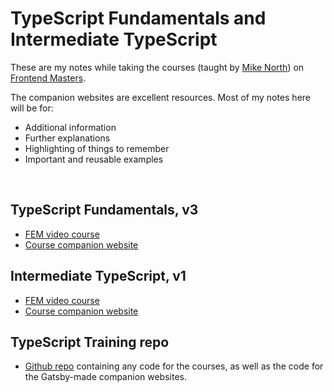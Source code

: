 # TypeScript Fundamentals and Intermediate TypeScript

These are my notes while taking the courses (taught by [Mike North](https://github.com/mike-north)) on [Frontend Masters](https://frontendmasters.com/).

The companion websites are excellent resources. Most of my notes here will be for:

- Additional information
- Further explanations
- Highlighting of things to remember
- Important and reusable examples

<br>

## TypeScript Fundamentals, v3

- [FEM video course](https://frontendmasters.com/courses/typescript-v3/)
- [Course companion website](https://www.typescript-training.com/course/fundamentals-v3)

## Intermediate TypeScript, v1

- [FEM video course](https://frontendmasters.com/courses/intermediate-typescript/)
- [Course companion website](https://www.typescript-training.com/course/intermediate-v1)

## TypeScript Training repo

- [Github repo](https://github.com/mike-north/ts-fundamentals-v3) containing any code for the courses, as well as the code for the Gatsby-made companion websites.
